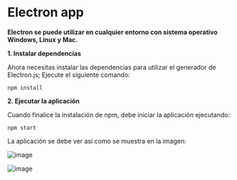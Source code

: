# Electron app

**Electron se puede utilizar en cualquier entorno con sistema operativo Windows, Linux y Mac.**

**1. Instalar dependencias**

Ahora necesitas instalar las dependencias para utilizar el generador de Electron.js; Ejecute el siguiente comando:

    npm install

**2. Ejecutar la aplicación**

Cuando finalice la instalación de npm, debe iniciar la aplicación ejecutando:

    npm start

La aplicación se debe ver así como se muestra en la imagen:

![image](https://user-images.githubusercontent.com/42421550/95495063-7b016280-0964-11eb-87fe-94160f724330.png)

![image](https://user-images.githubusercontent.com/42421550/95495102-89e81500-0964-11eb-9bc1-6f7a36e4f942.png)
